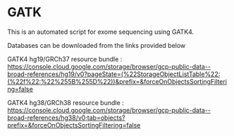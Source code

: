 # GATK

This is an automated script for exome sequencing using GATK4. 

Databases can be downloaded from the links provided below

GATK4 hg19/GRCh37 resource bundle : https://console.cloud.google.com/storage/browser/gcp-public-data--broad-references/hg19/v0?pageState=(%22StorageObjectListTable%22:(%22f%22:%22%255B%255D%22))&prefix=&forceOnObjectsSortingFiltering=false

GATK4 hg38/GRCh38 resource bundle : https://console.cloud.google.com/storage/browser/gcp-public-data--broad-references/hg38/v0;tab=objects?prefix=&forceOnObjectsSortingFiltering=false
